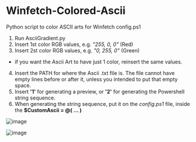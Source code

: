 # Winfetch-Colored-Ascii
Python script to color ASCII arts for Winfetch config.ps1

1. Run AsciiGradient.py
2. Insert 1st color RGB values, e.g. *"255, 0, 0"* (Red)
3. Insert 2st color RGB values, e.g. *"0, 255, 0"* (Green)
  * if you want the Ascii Art to have just 1 color, reinsert the same values.
4. Insert the PATH for where the Ascii .txt file is. The file cannot have empty lines before or after it, unless you intended to put that empty space.
5. Insert **'1'** for generating a preview, or **'2'** for generating the Powershell string sequence.
6. When generating the string sequence, put it on the *config.ps1* file, inside the **$CustomAscii = @( ... )**

![image](https://github.com/vinneo3041/Winfetch-Colored-Ascii/assets/56792107/0ef2ab72-2718-40b1-a168-beb1a8518cdb)

![image](https://github.com/vinneo3041/Winfetch-Colored-Ascii/assets/56792107/18fe745b-d54a-4afa-b1ae-02a1f7bc0e8d)



